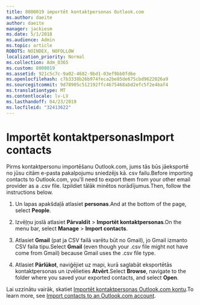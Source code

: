 ```yaml
---
title: 8000019 importēt kontaktpersonas Outlook.com
ms.author: daeite
author: daeite
manager: jackiesm
ms.date: 5/1/2018
ms.audience: Admin
ms.topic: article
ROBOTS: NOINDEX, NOFOLLOW
localization_priority: Normal
ms.collection: Adm_O365
ms.custom: 8000019
ms.assetid: 921c5c7c-9a02-4682-9bd1-03ef9bb0fd6e
ms.openlocfilehash: c7b3338b26b974feca2be85de675cbd9622026a9
ms.sourcegitcommit: 9d78905c512192ffc4675468abd2efc5f2e4baf4
ms.translationtype: MT
ms.contentlocale: lv-LV
ms.lasthandoff: 04/23/2019
ms.locfileid: "32413622"
---
```

# <a name="import-contacts"></a><span data-ttu-id="ee58d-102">Importēt kontaktpersonas</span><span class="sxs-lookup"><span data-stu-id="ee58d-102">Import contacts</span></span>

<span data-ttu-id="ee58d-103">Pirms kontaktpersonu importēšanu Outlook.com, jums tās būs jāeksportē no jūsu citām e-pasta pakalpojumu sniedzējs kā. csv failu.</span><span class="sxs-lookup"><span data-stu-id="ee58d-103">Before importing contacts to Outlook.com, you'll need to export them from your other email provider as a .csv file.</span></span> <span data-ttu-id="ee58d-104">Izpildiet tālāk minētos norādījumus.</span><span class="sxs-lookup"><span data-stu-id="ee58d-104">Then, follow the instructions below.</span></span>
  
1. <span data-ttu-id="ee58d-105">Un lapas apakšdaļā atlasiet **personas**.</span><span class="sxs-lookup"><span data-stu-id="ee58d-105">And at the bottom of the page, select **People**.</span></span> 
    
2. <span data-ttu-id="ee58d-106">Izvēļņu joslā atlasiet **Pārvaldīt** \> **Importēt kontaktpersonas**.</span><span class="sxs-lookup"><span data-stu-id="ee58d-106">On the menu bar, select **Manage** \> **Import contacts**.</span></span> 
    
3. <span data-ttu-id="ee58d-107">Atlasiet **Gmail** (pat ja CSV failā varētu būt no Gmail), jo Gmail izmanto CSV faila tipu.</span><span class="sxs-lookup"><span data-stu-id="ee58d-107">Select **Gmail** (even though your .csv file might not have come from Gmail) because Gmail uses the .csv file type.</span></span> 
    
4. <span data-ttu-id="ee58d-108">Atlasiet **Pārlūkot**, naviģējiet uz mapi, kurā saglabāt eksportētās kontaktpersonas un izvēlieties **Atvērt**.</span><span class="sxs-lookup"><span data-stu-id="ee58d-108">Select **Browse**, navigate to the folder where you saved your exported contacts, and select **Open**.</span></span> 
    
<span data-ttu-id="ee58d-109">Lai uzzinātu vairāk, skatiet [Importēt kontaktpersonas Outlook.com kontu](https://go.microsoft.com/fwlink/p/?linkid=873136).</span><span class="sxs-lookup"><span data-stu-id="ee58d-109">To learn more, see [Import contacts to an Outlook.com account](https://go.microsoft.com/fwlink/p/?linkid=873136).</span></span>
  

